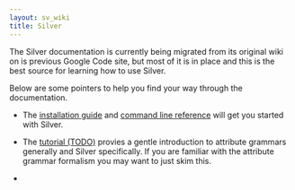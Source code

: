```yaml
---
layout: sv_wiki
title: Silver
---
```


The Silver documentation is currently being migrated from its original
wiki on is previous Google Code site, but most of it is in place and
this is the best source for learning how to use Silver.

Below are some pointers to help you find your way through the
documentation. 

* The [installation guide](silver/doc/instal-guide) and [command line
  reference](silver/doc/command-line-reference) will get you started
  with Silver.

* The [tutorial (TODO)](silver/doc/tutorial) provies a gentle
  introduction to attribute grammars generally and Silver
  specifically.  If you are familiar with the attribute grammar
  formalism you may want to just skim this.

* 

